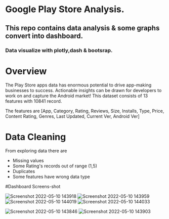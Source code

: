 # Google Play Store Analysis. 
## This repo contains data analysis & some graphs convert into dashboard.
### Data visualize with plotly,dash & bootsrap.

 # Overview
 The Play Store apps data has enormous potential to drive app-making businesses to success. Actionable insights can be drawn for developers to work on and capture the Android market! This dataset consists of 13 features with 10841 record.

The features are [App, Category, Rating, Reviews, Size, Installs, Type, Price, Content Rating, Genres, Last Updated, Current Ver, Android Ver]

# Data Cleaning
 From exploring data there are
 - Missing values
 - Some Rating's records out of range (1,5)
 - Duplicates
 - Some features have wrong data type
 
 
 #Dashboard Screens-shot
 
 ![Screenshot 2022-05-10 143918](https://user-images.githubusercontent.com/32110361/167646879-20ea461f-c425-4a7b-9c2e-2658586c05f8.png)
![Screenshot 2022-05-10 143959](https://user-images.githubusercontent.com/32110361/167646888-aefdb961-2baa-4177-8eb5-980ee4bd53b6.png)
![Screenshot 2022-05-10 144019](https://user-images.githubusercontent.com/32110361/167646902-b7a5db57-cbd8-4cd8-a6e5-108dbc36869d.png)
![Screenshot 2022-05-10 144033](https://user-images.githubusercontent.com/32110361/167646914-720fb400-eb66-43ad-9dd0-81739ec0080d.png)

 
 ![Screenshot 2022-05-10 143846](https://user-images.githubusercontent.com/32110361/167646851-046fce10-5335-490e-a513-47e966e2622a.png)
![Screenshot 2022-05-10 143903](https://user-images.githubusercontent.com/32110361/167646873-773fa65b-66f6-434b-996c-58c7eb0b9fbe.png)


